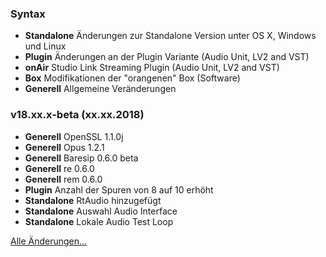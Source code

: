 ### Syntax

- **Standalone** Änderungen zur Standalone Version unter OS X, Windows und Linux
- **Plugin** Änderungen an der Plugin Variante (Audio Unit, LV2 and VST)
- **onAir** Studio Link Streaming Plugin (Audio Unit, LV2 and VST)
- **Box** Modifikationen der "orangenen" Box (Software)
- **Generell** Allgemeine Veränderungen


### v18.xx.x-beta (xx.xx.2018)

- **Generell** OpenSSL 1.1.0j
- **Generell** Opus 1.2.1
- **Generell** Baresip 0.6.0 beta
- **Generell** re 0.6.0
- **Generell** rem 0.6.0
- **Plugin** Anzahl der Spuren von 8 auf 10 erhöht
- **Standalone** RtAudio hinzugefügt
- **Standalone** Auswahl Audio Interface
- **Standalone** Lokale Audio Test Loop


[Alle Änderungen...](https://github.com/Studio-Link-v2/backend/blob/v18.02.x/CHANGELOG-ARCHIVE-DE.md)

